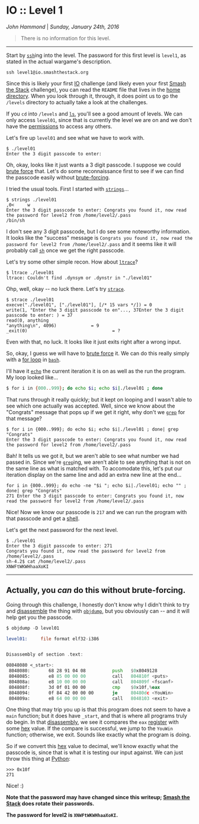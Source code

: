 __IO :: Level 1__
================


_John Hammond_ | _Sunday, January 24th, 2016_ 


> There is no information for this level.


----------


Start by [`ssh`][ssh]ing into the level. The password for this first level is `level1`, as stated in the actual wargame's description.

```
ssh level1@io.smashthestack.org
```

Since this is likely your first [IO] challenge (and likely even your first [Smash the Stack] challenge), you can read the `README` file that lives in the [home directory]. When you look through it, through, it does point us to go the `/levels` directory to actually take a look at the challenges.

If you `cd` into `/levels` and [`ls`][ls], you'll see a good amount of levels. We can only access `level01`, since that is currently the level we are on and we don't have the [permissions] to access any others.

Let's fire up `level01` and see what we have to work with.

```
$ ./level01 
Enter the 3 digit passcode to enter: 
```

Oh, okay, looks like it just wants a 3 digit passcode. I suppose we could [brute force] that. Let's do some reconnaissance first to see if we can find the passcode easily without [brute-forcing][brute force].

I tried the usual tools. First I started with [`strings`][strings]...

```
$ strings ./level01 
,0<     w
Enter the 3 digit passcode to enter: Congrats you found it, now read the password for level2 from /home/level2/.pass
/bin/sh
```

I don't see any 3 digit passcode, but I do see some noteworthy information. It looks like the "success" message is `Congrats you found it, now read the password for level2 from /home/level2/.pass` and it seems like it will probably call [`sh`][sh] once we get the right passcode.

Let's try some other simple recon. How about [`ltrace`][ltrace]?

```
$ ltrace ./level01
ltrace: Couldn't find .dynsym or .dynstr in "./level01"
```

Ohp, well, okay -- no luck there. Let's try [`strace`][strace].

```
$ strace ./level01
execve("./level01", ["./level01"], [/* 15 vars */]) = 0
write(1, "Enter the 3 digit passcode to en"..., 37Enter the 3 digit passcode to enter: ) = 37
read(0, anything 
"anything\n", 4096)             = 9
_exit(0)                                = ?
```

Even with that, no luck. It looks like it just exits right after a wrong input. 

So, okay, I guess we will have to [brute force] it. We can do this really simply with a [for loop] in [`bash`][bash]. 

I'll have it [`echo`][echo] the current iteration it is on as well as the run the program. My loop looked like...

``` bash
$ for i in {000..999}; do echo $i; echo $i|./level01 ; done
```

That runs through it really quickly; but it kept on looping and I wasn't able to see which one actually was accepted. Well, since we know about the "Congrats" message that pops up if we get it right, why don't we [`grep`][grep] for that message?

```
$ for i in {000..999}; do echo $i; echo $i|./level01 ; done| grep "Congrats"
Enter the 3 digit passcode to enter: Congrats you found it, now read the password for level2 from /home/level2/.pass
```

Bah! It tells us we got it, but we aren't able to see what number we had passed in. Since we're [`grep`][grep]ing, we aren't able to see anything that is not on the same line as what is matched with. To accomodate this, let's put our iteration display on the same line and add an extra new line at the end...

```
for i in {000..999}; do echo -ne "$i "; echo $i|./level01; echo "" ; done| grep "Congrats"
271 Enter the 3 digit passcode to enter: Congrats you found it, now read the password for level2 from /home/level2/.pass
```

Nice! Now we know our passcode is `217` and we can run the program with that passcode and get a [shell]. 

Let's get the next password for the next level.

```
$ ./level01
Enter the 3 digit passcode to enter: 271
Congrats you found it, now read the password for level2 from /home/level2/.pass
sh-4.2$ cat /home/level2/.pass
XNWFtWKWHhaaXoKI
```

-----

Actually, you _can_ do this without brute-forcing.
---

Going through this challenge, I honestly don't know why I didn't think to try and [disassemble] the thing with [`objdump`][objdump], but you obviously can -- and it will help get you the passcode.

``` asm
$ objdump -D level01

level01:     file format elf32-i386


Disassembly of section .text:

08048080 <_start>:
 8048080:       68 28 91 04 08          push   $0x8049128
 8048085:       e8 85 00 00 00          call   804810f <puts>
 804808a:       e8 10 00 00 00          call   804809f <fscanf>
 804808f:       3d 0f 01 00 00          cmp    $0x10f,%eax
 8048094:       0f 84 42 00 00 00       je     80480dc <YouWin>
 804809a:       e8 64 00 00 00          call   8048103 <exit>
```

One thing that may trip you up is that this program does not seem to have a `main` function; but it does have `_start`, and that is where all programs truly do begin. In that [disassembly], we see it compares the `eax` [register] with some [hex] value. If the compare is successful, we jump to the `YouWin` function; otherwise, we exit. Sounds like exactly what the program is doing.

So if we convert this [hex] value to decimal, we'll know exactly what the passcode is, since that is what it is testing our input against. We can just throw this thing at [Python]:

```
>>> 0x10f
271
```

Nice! :)

__Note that the password may have changed since this writeup; [Smash the Stack] does rotate their passwords.__

__The password for level2 is `XNWFtWKWHhaaXoKI`.__

[netcat]: https://en.wikipedia.org/wiki/Netcat
[Wikipedia]: https://www.wikipedia.org/
[Linux]: https://www.linux.com/
[man page]: https://en.wikipedia.org/wiki/Man_page
[PuTTY]: http://www.putty.org/
[ssh]: https://en.wikipedia.org/wiki/Secure_Shell
[Windows]: http://www.microsoft.com/en-us/windows
[virtual machine]: https://en.wikipedia.org/wiki/Virtual_machine
[operating system]:https://en.wikipedia.org/wiki/Operating_system
[OS]: https://en.wikipedia.org/wiki/Operating_system
[VMWare]: http://www.vmware.com/
[VirtualBox]: https://www.virtualbox.org/
[hostname]: https://en.wikipedia.org/wiki/Hostname
[port number]: https://en.wikipedia.org/wiki/Port_%28computer_networking%29
[distribution]:https://en.wikipedia.org/wiki/Linux_distribution
[Ubuntu]: http://www.ubuntu.com/
[ISO]: https://en.wikipedia.org/wiki/ISO_image
[standard streams]: https://en.wikipedia.org/wiki/Standard_streams
[standard output]: https://en.wikipedia.org/wiki/Standard_streams
[standard input]: https://en.wikipedia.org/wiki/Standard_streams
[read]: http://ss64.com/bash/read.html
[variable]: https://en.wikipedia.org/wiki/Variable_%28computer_science%29
[command substitution]: http://www.tldp.org/LDP/abs/html/commandsub.html
[permissions]: https://en.wikipedia.org/wiki/File_system_permissions
[redirection]: http://www.tldp.org/LDP/abs/html/io-redirection.html
[pipe]: http://www.tldp.org/LDP/abs/html/io-redirection.html
[piping]: http://www.tldp.org/LDP/abs/html/io-redirection.html
[tmp]: http://www.tldp.org/LDP/Linux-Filesystem-Hierarchy/html/tmp.html
[curl]: http://curl.haxx.se/
[cl1p.net]: https://cl1p.net/
[request]: http://www.w3.org/Protocols/rfc2616/rfc2616-sec5.html
[POST request]: https://en.wikipedia.org/wiki/POST_%28HTTP%29
[Python]: http://python.org/
[interpreter]: https://en.wikipedia.org/wiki/List_of_command-line_interpreters
[requests]: http://docs.python-requests.org/en/latest/
[urllib]: https://docs.python.org/2/library/urllib.html
[file handling with Python]: https://docs.python.org/2/tutorial/inputoutput.html#reading-and-writing-files
[bash]: https://www.gnu.org/software/bash/
[Assembly]: https://en.wikipedia.org/wiki/Assembly_language
[the stack]:  https://en.wikipedia.org/wiki/Stack_%28abstract_data_type%29
[register]: http://www.tutorialspoint.com/assembly_programming/assembly_registers.htm
[hex]: https://en.wikipedia.org/wiki/Hexadecimal
[hexadecimal]: https://en.wikipedia.org/wiki/Hexadecimal
[archive file]: https://en.wikipedia.org/wiki/Archive_file
[zip file]: https://en.wikipedia.org/wiki/Zip_%28file_format%29
[zip files]: https://en.wikipedia.org/wiki/Zip_%28file_format%29
[.zip]: https://en.wikipedia.org/wiki/Zip_%28file_format%29
[gigabytes]: https://en.wikipedia.org/wiki/Gigabyte
[GB]: https://en.wikipedia.org/wiki/Gigabyte
[GUI]: https://en.wikipedia.org/wiki/Graphical_user_interface
[Wireshark]: https://www.wireshark.org/
[FTP]: https://en.wikipedia.org/wiki/File_Transfer_Protocol
[client and server]: https://simple.wikipedia.org/wiki/Client-server
[RETR]: http://cr.yp.to/ftp/retr.html
[FTP server]: https://help.ubuntu.com/lts/serverguide/ftp-server.html
[SFTP]: https://en.wikipedia.org/wiki/SSH_File_Transfer_Protocol
[SSL]: https://en.wikipedia.org/wiki/Transport_Layer_Security
[encryption]: https://en.wikipedia.org/wiki/Encryption
[HTML]: https://en.wikipedia.org/wiki/HTML
[Flask]: http://flask.pocoo.org/
[SQL]: https://en.wikipedia.org/wiki/SQL
[and]: https://en.wikipedia.org/wiki/Logical_conjunction
[Cyberstakes]: https://cyberstakesonline.com/
[cat]: https://en.wikipedia.org/wiki/Cat_%28Unix%29
[symbolic link]: https://en.wikipedia.org/wiki/Symbolic_link
[ln]: https://en.wikipedia.org/wiki/Ln_%28Unix%29
[absolute path]: https://en.wikipedia.org/wiki/Path_%28computing%29
[CTF]: https://en.wikipedia.org/wiki/Capture_the_flag#Computer_security
[Cyberstakes]: https://cyberstakesonline.com/
[OverTheWire]: http://overthewire.org/
[Leviathan]: http://overthewire.org/wargames/leviathan/
[ls]: https://en.wikipedia.org/wiki/Ls
[grep]: https://en.wikipedia.org/wiki/Grep
[strings]: http://linux.die.net/man/1/strings
[ltrace]: http://linux.die.net/man/1/ltrace
[C]: https://en.wikipedia.org/wiki/C_%28programming_language%29
[strcmp]: http://linux.die.net/man/3/strcmp
[access]: http://pubs.opengroup.org/onlinepubs/009695399/functions/access.html
[system]: http://linux.die.net/man/3/system
[real user ID]: https://en.wikipedia.org/wiki/User_identifier
[effective user ID]: https://en.wikipedia.org/wiki/User_identifier
[brute force]: https://en.wikipedia.org/wiki/Brute-force_attack
[for loop]: https://en.wikipedia.org/wiki/For_loop
[bash programming]: http://tldp.org/HOWTO/Bash-Prog-Intro-HOWTO.html
[Behemoth]: http://overthewire.org/wargames/behemoth/
[command line]: https://en.wikipedia.org/wiki/Command-line_interface
[command-line]: https://en.wikipedia.org/wiki/Command-line_interface
[cli]: https://en.wikipedia.org/wiki/Command-line_interface
[PHP]: https://php.net/
[URL]: https://en.wikipedia.org/wiki/Uniform_Resource_Locator
[TamperData]: https://addons.mozilla.org/en-US/firefox/addon/tamper-data/
[Firefox]: https://www.mozilla.org/en-US/firefox/new/?product=firefox-3.6.8&os=osx%E2%8C%A9=en-US
[Caesar Cipher]: https://en.wikipedia.org/wiki/Caesar_cipher
[Google Reverse Image Search]: https://www.google.com/imghp
[PicoCTF]: https://picoctf.com/
[PicoCTF 2014]: https://picoctf.com/
[JavaScript]: https://www.javascript.com/
[base64]: https://en.wikipedia.org/wiki/Base64
[client-side]: https://en.wikipedia.org/wiki/Client-side_scripting
[client side]: https://en.wikipedia.org/wiki/Client-side_scripting
[javascript:alert]: http://www.w3schools.com/js/js_popup.asp
[Java]: https://www.java.com/en/
[2147483647]: https://en.wikipedia.org/wiki/2147483647_%28number%29
[XOR]: https://en.wikipedia.org/wiki/Exclusive_or
[XOR cipher]: https://en.wikipedia.org/wiki/XOR_cipher
[quipqiup.com]: http://www.quipqiup.com/
[PDF]: https://en.wikipedia.org/wiki/Portable_Document_Format
[pdfimages]: http://linux.die.net/man/1/pdfimages
[ampersand]: https://en.wikipedia.org/wiki/Ampersand
[URL encoding]: https://en.wikipedia.org/wiki/Percent-encoding
[Percent encoding]: https://en.wikipedia.org/wiki/Percent-encoding
[URL-encoding]: https://en.wikipedia.org/wiki/Percent-encoding
[Percent-encoding]: https://en.wikipedia.org/wiki/Percent-encoding
[endianness]: https://en.wikipedia.org/wiki/Endianness
[ASCII]: https://en.wikipedia.org/wiki/ASCII
[struct]: https://docs.python.org/2/library/struct.html
[pcap]: https://en.wikipedia.org/wiki/Pcap
[packet capture]: https://en.wikipedia.org/wiki/Packet_analyzer
[HTTP]: https://en.wikipedia.org/wiki/Hypertext_Transfer_Protocol
[Wireshark filters]: https://wiki.wireshark.org/DisplayFilters
[SSL]: https://en.wikipedia.org/wiki/Transport_Layer_Security
[Assembly]: https://en.wikipedia.org/wiki/Assembly_language
[Assembly Syntax]: https://en.wikipedia.org/wiki/X86_assembly_language#Syntax
[Intel Syntax]: https://en.wikipedia.org/wiki/X86_assembly_language
[Intel or AT&T]: http://www.imada.sdu.dk/Courses/DM18/Litteratur/IntelnATT.htm
[AT&T syntax]: https://en.wikibooks.org/wiki/X86_Assembly/GAS_Syntax
[GET request]: https://en.wikipedia.org/wiki/Hypertext_Transfer_Protocol#Request_methods
[GET requests]: https://en.wikipedia.org/wiki/Hypertext_Transfer_Protocol#Request_methods
[IP Address]: https://en.wikipedia.org/wiki/IP_address
[IP Addresses]: https://en.wikipedia.org/wiki/IP_address
[MAC Address]: https://en.wikipedia.org/wiki/MAC_address
[session]: https://en.wikipedia.org/wiki/Session_%28computer_science%29
[Cookie Manager+]: https://addons.mozilla.org/en-US/firefox/addon/cookies-manager-plus/
[hexedit]: http://linux.die.net/man/1/hexedit
[Google]: http://google.com/
[Scapy]: http://www.secdev.org/projects/scapy/
[ARP]: https://en.wikipedia.org/wiki/Address_Resolution_Protocol
[UDP]: https://en.wikipedia.org/wiki/User_Datagram_Protocol
[SQL injection]: https://en.wikipedia.org/wiki/SQL_injection
[sqlmap]: http://sqlmap.org/
[sqlite]: https://www.sqlite.org/
[MD5]: https://en.wikipedia.org/wiki/MD5
[OpenSSL]: https://www.openssl.org/
[Burpsuite]:https://portswigger.net/burp/
[Burpsuite.jar]:https://portswigger.net/burp/
[Burp]:https://portswigger.net/burp/
[NULL character]: https://en.wikipedia.org/wiki/Null_character
[Format String Vulnerability]: http://www.cis.syr.edu/~wedu/Teaching/cis643/LectureNotes_New/Format_String.pdf
[printf]: http://pubs.opengroup.org/onlinepubs/009695399/functions/fprintf.html
[argument]: https://en.wikipedia.org/wiki/Parameter_%28computer_programming%29
[arguments]: https://en.wikipedia.org/wiki/Parameter_%28computer_programming%29
[parameter]: https://en.wikipedia.org/wiki/Parameter_%28computer_programming%29
[parameters]: https://en.wikipedia.org/wiki/Parameter_%28computer_programming%29
[Vortex]: http://overthewire.org/wargames/vortex/
[socket]: https://docs.python.org/2/library/socket.html
[file descriptor]: https://en.wikipedia.org/wiki/File_descriptor
[file descriptors]: https://en.wikipedia.org/wiki/File_descriptor
[Forth]: https://en.wikipedia.org/wiki/Forth_%28programming_language%29
[github]: https://github.com/
[buffer overflow]: https://en.wikipedia.org/wiki/Buffer_overflow
[try harder]: https://www.offensive-security.com/when-things-get-tough/
[segmentation fault]: https://en.wikipedia.org/wiki/Segmentation_fault
[seg fault]: https://en.wikipedia.org/wiki/Segmentation_fault
[segfault]: https://en.wikipedia.org/wiki/Segmentation_fault
[shellcode]: https://en.wikipedia.org/wiki/Shellcode
[sploit-tools]: https://github.com/SaltwaterC/sploit-tools
[Kali]: https://www.kali.org/
[Kali Linux]: https://www.kali.org/
[gdb]: https://www.gnu.org/software/gdb/
[gdb tutorial]: http://www.unknownroad.com/rtfm/gdbtut/gdbtoc.html
[payload]: https://en.wikipedia.org/wiki/Payload_%28computing%29
[peda]: https://github.com/longld/peda
[git]: https://git-scm.com/
[home directory]: https://en.wikipedia.org/wiki/Home_directory
[NOP slide]:https://en.wikipedia.org/wiki/NOP_slide
[NOP]: https://en.wikipedia.org/wiki/NOP
[examine]: https://sourceware.org/gdb/onlinedocs/gdb/Memory.html
[stack pointer]: http://stackoverflow.com/questions/1395591/what-is-exactly-the-base-pointer-and-stack-pointer-to-what-do-they-point
[little endian]: https://en.wikipedia.org/wiki/Endianness
[big endian]: https://en.wikipedia.org/wiki/Endianness
[endianness]: https://en.wikipedia.org/wiki/Endianness
[pack]: https://docs.python.org/2/library/struct.html#struct.pack
[ash]:https://en.wikipedia.org/wiki/Almquist_shell
[dash]: https://en.wikipedia.org/wiki/Almquist_shell
[shell]: https://en.wikipedia.org/wiki/Shell_%28computing%29
[pwntools]: https://github.com/Gallopsled/pwntools
[colorama]: https://pypi.python.org/pypi/colorama
[objdump]: https://en.wikipedia.org/wiki/Objdump
[UPX]: http://upx.sourceforge.net/
[64-bit]: https://en.wikipedia.org/wiki/64-bit_computing
[breakpoint]: https://en.wikipedia.org/wiki/Breakpoint
[stack frame]: http://www.cs.umd.edu/class/sum2003/cmsc311/Notes/Mips/stack.html
[format string]: http://codearcana.com/posts/2013/05/02/introduction-to-format-string-exploits.html
[format specifiers]: http://web.eecs.umich.edu/~bartlett/printf.html
[format specifier]: http://web.eecs.umich.edu/~bartlett/printf.html
[variable expansion]: https://www.gnu.org/software/bash/manual/html_node/Shell-Parameter-Expansion.html
[base pointer]: http://stackoverflow.com/questions/1395591/what-is-exactly-the-base-pointer-and-stack-pointer-to-what-do-they-point
[dmesg]: https://en.wikipedia.org/wiki/Dmesg
[Android]: https://www.android.com/
[.apk]:https://en.wikipedia.org/wiki/Android_application_package
[apk]:https://en.wikipedia.org/wiki/Android_application_package
[decompiler]: https://en.wikipedia.org/wiki/Decompiler
[decompile Java code]: http://www.javadecompilers.com/
[jadx]: https://github.com/skylot/jadx
[.img]: https://en.wikipedia.org/wiki/IMG_%28file_format%29
[binwalk]: http://binwalk.org/
[JPEG]: https://en.wikipedia.org/wiki/JPEG
[JPG]: https://en.wikipedia.org/wiki/JPEG
[disk image]: https://en.wikipedia.org/wiki/Disk_image
[foremost]: http://foremost.sourceforge.net/
[eog]: https://wiki.gnome.org/Apps/EyeOfGnome
[function pointer]: https://en.wikipedia.org/wiki/Function_pointer
[machine code]: https://en.wikipedia.org/wiki/Machine_code
[compiled language]: https://en.wikipedia.org/wiki/Compiled_language
[compiler]: https://en.wikipedia.org/wiki/Compiler
[compile]: https://en.wikipedia.org/wiki/Compiler
[scripting language]: https://en.wikipedia.org/wiki/Scripting_language
[shell-storm.org]: http://shell-storm.org/
[shell-storm]:http://shell-storm.org/
[shellcode database]: http://shell-storm.org/shellcode/
[gdb-peda]: https://github.com/longld/peda
[x86]: https://en.wikipedia.org/wiki/X86
[Intel x86]: https://en.wikipedia.org/wiki/X86
[sh]: https://en.wikipedia.org/wiki/Bourne_shell
[/bin/sh]: https://en.wikipedia.org/wiki/Bourne_shell
[SANS]: https://www.sans.org/
[Holiday Hack Challenge]: https://holidayhackchallenge.com/
[USCGA]: http://uscga.edu/
[United States Coast Guard Academy]: http://uscga.edu/
[US Coast Guard Academy]: http://uscga.edu/
[Academy]: http://uscga.edu/
[Coast Guard Academy]: http://uscga.edu/
[Hackfest]: https://www.sans.org/event/pen-test-hackfest-2015
[SSID]: https://en.wikipedia.org/wiki/Service_set_%28802.11_network%29
[DNS]: https://en.wikipedia.org/wiki/Domain_Name_System
[Python:base64]: https://docs.python.org/2/library/base64.html
[OpenWRT]: https://openwrt.org/
[node.js]: https://nodejs.org/en/
[MongoDB]: https://www.mongodb.org/
[Mongo]: https://www.mongodb.org/
[SuperGnome 01]: http://52.2.229.189/
[Shodan]: https://www.shodan.io/
[SuperGnome 02]: http://52.34.3.80/
[SuperGnome 03]: http://52.64.191.71/
[SuperGnome 04]: http://52.192.152.132/
[SuperGnome 05]: http://54.233.105.81/
[Local file inclusion]: http://hakipedia.com/index.php/Local_File_Inclusion
[LFI]: http://hakipedia.com/index.php/Local_File_Inclusion
[PNG]: http://www.libpng.org/pub/png/
[.png]: http://www.libpng.org/pub/png/
[Remote Code Execution]: https://en.wikipedia.org/wiki/Arbitrary_code_execution
[RCE]: https://en.wikipedia.org/wiki/Arbitrary_code_execution
[GNU]: https://www.gnu.org/
[regular expression]: https://en.wikipedia.org/wiki/Regular_expression
[regular expressions]: https://en.wikipedia.org/wiki/Regular_expression
[uniq]: https://en.wikipedia.org/wiki/Uniq
[sort]: https://en.wikipedia.org/wiki/Sort_%28Unix%29
[binary data]: https://en.wikipedia.org/wiki/Binary_data
[binary]: https://en.wikipedia.org/wiki/Binary
[Firebug]: http://getfirebug.com/
[SHA1]: https://en.wikipedia.org/wiki/SHA-1
[SHA-1]: https://en.wikipedia.org/wiki/SHA-1
[Linux]: https://www.linux.com/
[Ubuntu]: http://www.ubuntu.com/
[Kali Linux]: https://www.kali.org/
[Over The Wire]: http://overthewire.org/wargames/
[OverTheWire]: http://overthewire.org/wargames/
[Micro Corruption]: https://microcorruption.com/
[Smash The Stack]: http://smashthestack.org/
[CTFTime]: https://ctftime.org/
[Writeups]: https://ctftime.org/writeups
[Competitions]: https://ctftime.org/event/list/upcoming
[Skull Security]: https://wiki.skullsecurity.org/index.php?title=Main_Page
[MITRE]: http://mitrecyberacademy.org/
[Trail of Bits]: https://trailofbits.github.io/ctf/
[Stegsolve]: http://www.caesum.com/handbook/Stegsolve.jar
[Steghide]: http://steghide.sourceforge.net/
[IDA Pro]: https://www.hex-rays.com/products/ida/
[Wireshark]: https://www.wireshark.org/
[Bro]: https://www.bro.org/
[Meterpreter]: https://www.offensive-security.com/metasploit-unleashed/about-meterpreter/
[Metasploit]: http://www.metasploit.com/
[Burpsuite]: https://portswigger.net/burp/
[xortool]: https://github.com/hellman/xortool
[sqlmap]: http://sqlmap.org/
[VMWare]: http://www.vmware.com/
[VirtualBox]: https://www.virtualbox.org/wiki/Downloads
[VBScript Decoder]: https://gist.github.com/bcse/1834878
[quipqiup.com]: http://quipqiup.com/
[EXIFTool]: http://www.sno.phy.queensu.ca/~phil/exiftool/
[Scalpel]: https://github.com/sleuthkit/scalpel
[Ryan's Tutorials]: http://ryanstutorials.net
[Linux Fundamentals]: http://linux-training.be/linuxfun.pdf
[USCGA]: http://uscga.edu
[Cyberstakes]: https://cyberstakesonline.com/
[Crackmes.de]: http://crackmes.de/
[Nuit Du Hack]: http://wargame.nuitduhack.com/
[Hacking-Lab]: https://www.hacking-lab.com/index.html
[FlareOn]: http://www.flare-on.com/
[The Second Extended Filesystem]: http://www.nongnu.org/ext2-doc/ext2.html
[GIF]: https://en.wikipedia.org/wiki/GIF
[PDFCrack]: http://pdfcrack.sourceforge.net/index.html
[Hexcellents CTF Knowledge Base]: http://security.cs.pub.ro/hexcellents/wiki/home
[GDB]: https://www.gnu.org/software/gdb/
[The Linux System Administrator's Guide]: http://www.tldp.org/LDP/sag/html/index.html
[aeskeyfind]: https://citp.princeton.edu/research/memory/code/
[rsakeyfind]: https://citp.princeton.edu/research/memory/code/
[Easy Python Decompiler]: http://sourceforge.net/projects/easypythondecompiler/
[factordb.com]: http://factordb.com/
[Volatility]: https://github.com/volatilityfoundation/volatility
[Autopsy]: http://www.sleuthkit.org/autopsy/
[ShowMyCode]: http://www.showmycode.com/
[HTTrack]: https://www.httrack.com/
[theHarvester]: https://github.com/laramies/theHarvester
[Netcraft]: http://toolbar.netcraft.com/site_report/
[Nikto]: https://cirt.net/Nikto2
[PIVOT Project]: http://pivotproject.org/
[InsomniHack PDF]: http://insomnihack.ch/wp-content/uploads/2016/01/Hacking_like_in_the_movies.pdf
[radare]: http://www.radare.org/r/
[radare2]: http://www.radare.org/r/
[foremost]: https://en.wikipedia.org/wiki/Foremost_%28software%29
[ZAP]: https://github.com/zaproxy/zaproxy
[Computer Security Student]: https://www.computersecuritystudent.com/HOME/index.html
[Vulnerable Web Page]: http://testphp.vulnweb.com/
[Hipshot]: https://bitbucket.org/eliteraspberries/hipshot
[John the Ripper]: https://en.wikipedia.org/wiki/John_the_Ripper
[hashcat]: http://hashcat.net/oclhashcat/
[fcrackzip]: http://manpages.ubuntu.com/manpages/hardy/man1/fcrackzip.1.html
[Whitehatters Academy]: https://www.whitehatters.academy/
[gn00bz]: http://gnoobz.com/
[Command Line Kung Fu]:http://blog.commandlinekungfu.com/
[Cybrary]: https://www.cybrary.it/
[Obum Chidi]: https://obumchidi.wordpress.com/
[ksnctf]: http://ksnctf.sweetduet.info/
[ToolsWatch]: http://www.toolswatch.org/category/tools/
[Net Force]:https://net-force.nl/
[Nandy Narwhals]: http://nandynarwhals.org/
[CTFHacker]: http://ctfhacker.com/
[Tasteless]: http://tasteless.eu/
[Dragon Sector]: http://blog.dragonsector.pl/
[pwnable.kr]: http://pwnable.kr/
[reversing.kr]: http://reversing.kr/
[DVWA]: http://www.dvwa.co.uk/
[Damn Vulnerable Web App]: http://www.dvwa.co.uk/
[b01lers]: https://b01lers.net/
[Capture the Swag]: https://ctf.rip/
[pointer]: https://en.wikipedia.org/wiki/Pointer_%28computer_programming%29
[call stack]: https://en.wikipedia.org/wiki/Call_stack
[return statement]: https://en.wikipedia.org/wiki/Return_statement
[return address]: https://en.wikipedia.org/wiki/Return_statement
[disassemble]: https://en.wikipedia.org/wiki/Disassembler
[less]: https://en.wikipedia.org/wiki/Less_%28Unix%29
[puts]: http://pubs.opengroup.org/onlinepubs/009695399/functions/puts.html
[disassembly]: https://en.wikibooks.org/wiki/X86_Disassembly
[PLT]: https://www.technovelty.org/linux/plt-and-got-the-key-to-code-sharing-and-dynamic-libraries.html
[Procedure Lookup Table]: http://reverseengineering.stackexchange.com/questions/1992/what-is-plt-got
[environment variable]: https://en.wikipedia.org/wiki/Environment_variable
[getenvaddr]: https://code.google.com/p/protostar-solutions/source/browse/Stack+6/getenvaddr.c?r=3d0a6873d44901d63caf9ad3764cfb9ab47f3332
[getenvaddr.c]: https://code.google.com/p/protostar-solutions/source/browse/Stack+6/getenvaddr.c?r=3d0a6873d44901d63caf9ad3764cfb9ab47f3332
[Smash The Stack]: http://smashthestack.org/
[IO]: http://io.smashthestack.org:84/
[strace]: http://linux.die.net/man/1/strace
[echo]: http://ss64.com/bash/echo.html